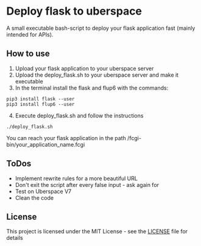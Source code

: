 # Deploy flask to uberspace

A small executable bash-script to deploy your flask application fast (mainly intended for APIs).

## How to use

1. Upload your flask application to your uberspace server
2. Upload the deploy_flask.sh to your uberspace server and make it executable
3. In the terminal install the flask and flup6 with the commands:

```
pip3 install flask --user
pip3 install flup6 --user
```

4. Execute deploy_flask.sh and follow the instructions

```
./deploy_flask.sh
```

You can reach your flask application in the path /fcgi-bin/your_application_name.fcgi

## ToDos

- Implement rewrite rules for a more beautiful URL
- Don't exit the script after every false input - ask again for
- Test on Uberspace V7
- Clean the code



## License

This project is licensed under the MIT License - see the [LICENSE](LICENSE) file for details
